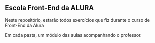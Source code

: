 ## Escola Front-End da ALURA
 Neste repositório, estarão todos exercícios que fiz durante o curso de Front-End da Alura
 
 Em cada pasta, um módulo das aulas acompanhando o professor.
